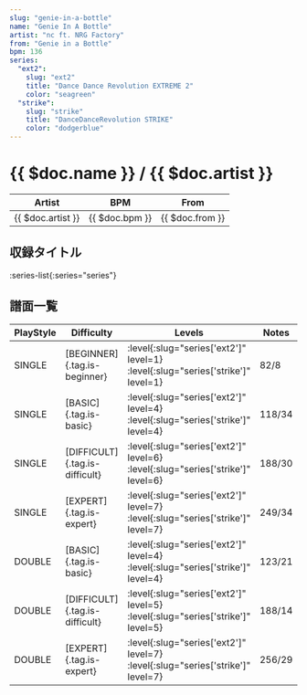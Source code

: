 ```yaml
---
slug: "genie-in-a-bottle"
name: "Genie In A Bottle"
artist: "nc ft. NRG Factory"
from: "Genie in a Bottle"
bpm: 136
series:
  "ext2":
    slug: "ext2"
    title: "Dance Dance Revolution EXTREME 2"
    color: "seagreen"
  "strike":
    slug: "strike"
    title: "DanceDanceRevolution STRIKE"
    color: "dodgerblue"
---
```


# {{ $doc.name }} / {{ $doc.artist }}

|Artist|BPM|From|
|------|---|----|
|{{ $doc.artist }}|{{ $doc.bpm }}|{{ $doc.from }}|

## 収録タイトル

:series-list{:series="series"}

## 譜面一覧

|PlayStyle|Difficulty|Levels|Notes|Movie|
|---------|----------|------|-----|-----|
|SINGLE|[BEGINNER]{.tag.is-beginner}|:level{:slug="series['ext2']" level=1} :level{:slug="series['strike']" level=1}|82/8||
|SINGLE|[BASIC]{.tag.is-basic}|:level{:slug="series['ext2']" level=4} :level{:slug="series['strike']" level=4}|118/34||
|SINGLE|[DIFFICULT]{.tag.is-difficult}|:level{:slug="series['ext2']" level=6} :level{:slug="series['strike']" level=6}|188/30||
|SINGLE|[EXPERT]{.tag.is-expert}|:level{:slug="series['ext2']" level=7} :level{:slug="series['strike']" level=7}|249/34||
|DOUBLE|[BASIC]{.tag.is-basic}|:level{:slug="series['ext2']" level=4} :level{:slug="series['strike']" level=4}|123/21||
|DOUBLE|[DIFFICULT]{.tag.is-difficult}|:level{:slug="series['ext2']" level=5} :level{:slug="series['strike']" level=5}|188/14||
|DOUBLE|[EXPERT]{.tag.is-expert}|:level{:slug="series['ext2']" level=7} :level{:slug="series['strike']" level=7}|256/29||
